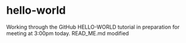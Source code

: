 # hello-world
Working through the GitHub HELLO-WORLD tutorial in preparation for meeting at 3:00pm today.
READ_ME.md modified
